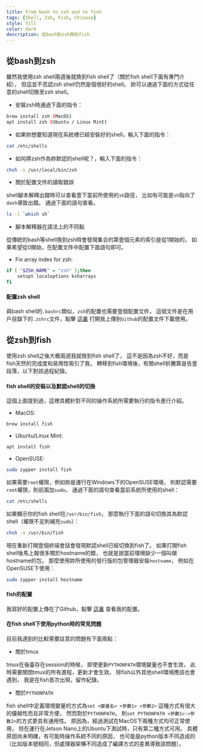 ```yaml
---
title: From bash to zsh and to fish
tags: [Shell, Zsh, Fish, Chinese]
style: fill
color: dark
description: 從bash到zsh再到fish
---
```


## 從bash到zsh

雖然我使用zsh shell兩週後就換到fish shell了（關於fish shell下面有專門介紹），
但這並不否認zsh shell仍然是個很好的shell。
妳可以通過下面的方式從任意的shell切換至zsh shell。

* 安裝zsh時通過下面的指令：

```sh
brew install zsh (MacOS)
apt install zsh (Ubuntu / Linux Mint)
```

* 如果妳想要知道現在系統裡已經安裝好的shell，輸入下面的指令：

```sh
cat /etc/shells
```

* 如何將zsh作為妳默認的shell呢？，輸入下面的指令：

```sh
chsh -s /usr/local/bin/zsh
```

* 關於配置文件的讀取錯誤

shell腳本解釋出錯時可以查看壹下當前所使用的`sh`路徑，
比如有可能是`sh`指向了`dash`導致出錯。
通過下面的語句查看。

```sh
ls -l `which sh`
```

* 腳本解釋器在語法上的不同點

從傳統的bash等shell換到zsh時會發現集合的第壹個元素的索引是從1開始的，
如果希望從0開始，在配置文件中配置下面語句即可。

* Fix array index for zsh:

```sh
if [ "$ZSH_NAME" = "zsh" ];then
	setopt localoptions ksharrays
fi
```

#### 配置zsh shell

與bash shell的`.bashrc`類似，`zsh`的配置也需要壹個配置文件，
這個文件是在用戶目錄下的`.zshrc`文件，點擊
[這裏](https://github.com/xinii/xinconfig/blob/master/profile/core/zsh.sh)
打開我上傳到`Github`的配置文件下載使用。

## 從zsh到fish

使用zsh shell之後大概兩週我就換到fish shell了，
這不是因為zsh不好，而是fish天然的完成度和易用性吸引了我，
轉移到fish環境後，有關shell折騰算是告壹段落，以下對該過程紀錄。

#### fish shell的安裝以及默認shell的切換

這個上面提到過，這裡具體針對不同的操作系統所需要執行的指令進行介紹。

* MacOS:

```sh
brew install fish
```

* Ubuntu/Linux Mint:

```sh
apt install fish
```

* OpenSUSE:

```sh
sudo zypper install fish
```

如果需要`root`權限，例如妳是運行在Windows下的OpenSUSE環境，
則默認需要`root`權限，則前面加`sudo`。
通過下面的語句查看當前系統所使用的shell：

```sh
cat /etc/shells
```

如果顯示你的fish shell在`/usr/bin/fish`，
那麼執行下面的語句切換其為默認shell（權限不足則補充`sudo`）：

```sh
chsh -s /usr/bin/fish
```

現在重新打開壹個終端會話會發現默認shell已經切換到fish了。
如果打開fish shell後馬上報很多關於hostname的錯，
也就是說當前環境缺少一個叫做hostname的包，
那麼使用妳所使用的發行版的包管理器安裝`hostname`，
例如在OpenSUSE下使用：

```sh
sudo zypper install hostname
```

#### fish的配置

我寫好的配置上傳在了Github，點擊
[這裏](https://github.com/xinii/xinconfig/tree/master/profile/fish)
查看我的配置。

#### 在fish shell下使用python時的常見問題


目前我遇到的比較需要註意的問題有下面兩點：

- 關於tmux

tmux在後臺存在session的時候，
即使更新`PYTHONPATH`環境變量也不會生效，
此時需要關閉tmux的所有進程，更新才會生效。
除fish以外其他shell環境應該也會遇到，
我是在fish首次出現，留作紀錄。

- 關於`PYTHONPATH`

fish shell中定義環境變量的方式為`set <變量名> <參數1> <參數2>`
這種方式有很大的優越性而且非常方便，
然而對於`PYTHONPATH`，
則`set PYTHONPATH <參數1>:<參數2>`的方式更具有通用性。
原因為，經過測試在MacOS下兩種方式均可正常使用，
但在運行在Jetson Nano上的Ubuntu下測試時，只有第二種方式可用。
具體原因尚未明確，有可能時操作系統不同的原因，
也可能是python版本不同造成的
（比如版本號相同，但處理器架構不同造成了編譯方式的差異導致該問題）。
